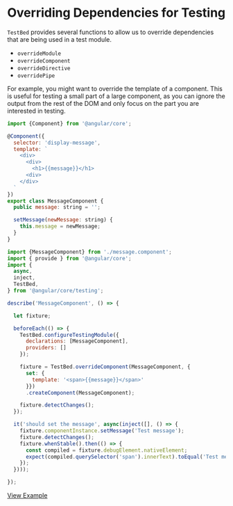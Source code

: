 # Overriding Dependencies for Testing

`TestBed` provides several functions to allow us to override dependencies that are being used in a test module.
- `overrideModule`
- `overrideComponent`
- `overrideDirective`
- `overridePipe`

For example, you might want to override the template of a component. This is useful for testing a small part of a large component, as you can ignore the output from the rest of the DOM and only focus on the part you are interested in testing.

```js
import {Component} from '@angular/core';

@Component({
  selector: 'display-message',
  template: `
    <div>
      <div>
        <h1>{{message}}</h1>
      <div>
    </div>
  `
})
export class MessageComponent {
  public message: string = '';

  setMessage(newMessage: string) {
  	this.message = newMessage;
  }
}
```

```js
import {MessageComponent} from './message.component';
import { provide } from '@angular/core';
import {
  async,
  inject,
  TestBed,
} from '@angular/core/testing';

describe('MessageComponent', () => {

  let fixture;

  beforeEach(() => {
    TestBed.configureTestingModule({
      declarations: [MessageComponent],
      providers: []
    });

    fixture = TestBed.overrideComponent(MessageComponent, {
      set: {
        template: '<span>{{message}}</span>'
      }})
      .createComponent(MessageComponent);

    fixture.detectChanges();
  });

  it('should set the message', async(inject([], () => {
    fixture.componentInstance.setMessage('Test message');
    fixture.detectChanges();
    fixture.whenStable().then(() => {
      const compiled = fixture.debugElement.nativeElement;
      expect(compiled.querySelector('span').innerText).toEqual('Test message');
    });
  })));

});
```
[View Example](http://plnkr.co/edit/P4tkaUYBFcHGvoTZjKnB?p=preview)
